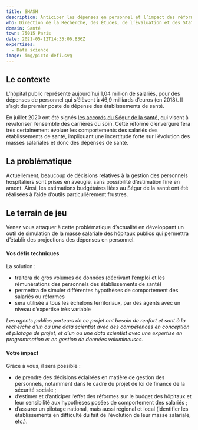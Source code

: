 ```yaml
---
title: SMASH
description: Anticiper les dépenses en personnel et l’impact des réformes dans les hôpitaux
who: Direction de la Recherche, des Études, de l’Évaluation et des Statistiques
domain: Santé
town: 75015 Paris
date: 2021-05-12T14:35:06.836Z
expertises:
  - Data science
image: img/picto-defi.svg
---
```

## Le contexte

L’hôpital public représente aujourd’hui 1,04 million de salariés, pour des dépenses de personnel qui s’élèvent à 46,9 milliards d’euros (en 2018). Il s’agit du premier poste de dépense des établissements de santé. 

En juillet 2020 ont été signés [les accords du Ségur de la santé](https://solidarites-sante.gouv.fr/systeme-de-sante-et-medico-social/segur-de-la-sante-les-conclusions/), qui visent à revaloriser l’ensemble des carrières du soin. Cette réforme d’envergure fera très certainement évoluer les comportements des salariés des établissements de santé, impliquant une incertitude forte sur l’évolution des masses salariales et donc des dépenses de santé. 

## La problématique

Actuellement, beaucoup de décisions relatives à la gestion des personnels hospitaliers sont prises en aveugle, sans possibilité d’estimation fine en amont. Ainsi, les estimations budgétaires liées au Ségur de la santé ont été réalisées à l’aide d’outils particulièrement frustres. 

## Le terrain de jeu 

Venez vous attaquer à cette problématique d’actualité en développant un outil de simulation de la masse salariale des hôpitaux publics qui permettra d’établir des projections des dépenses en personnel. 

#### Vos défis techniques 

La solution : 
* traitera de gros volumes de données (décrivant l’emploi et les rémunérations des personnels des établissements de santé) 
* permettra de simuler différentes hypothèses de comportement des salariés ou réformes
* sera utilisée à tous les échelons territoriaux, par des agents avec un niveau d’expertise très variable 

_Les agents publics porteurs de ce projet ont besoin de renfort et sont à la recherche d’un ou une data scientist avec des compétences en conception et pilotage de projet, et d’un ou une data scientist avec une expertise en programmation et en gestion de données volumineuses._

#### Votre impact 

Grâce à vous, il sera possible : 
* de prendre des décisions éclairées en matière de gestion des personnels, notamment dans le cadre du projet de loi de finance de la sécurité sociale ;
* d’estimer et d’anticiper l’effet des réformes sur le budget des hôpitaux et leur sensibilité aux hypothèses posées de comportement des salariés ;
* d’assurer un pilotage national, mais aussi régional et local (identifier les établissements en difficulté du fait de l’évolution de leur masse salariale, etc.). 

